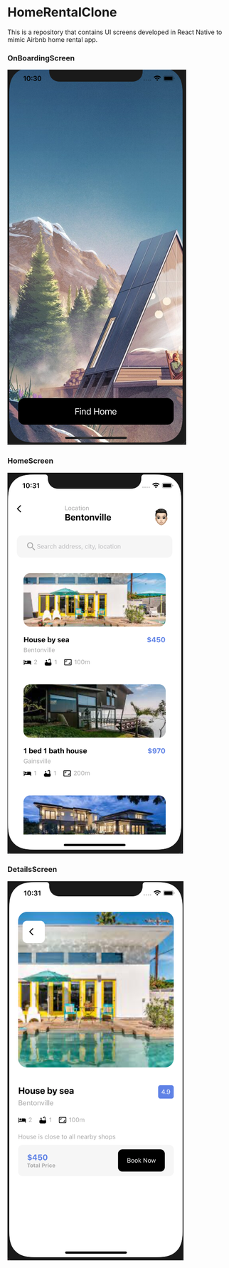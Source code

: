 # HomeRentalClone

This is a repository that contains UI screens developed in React Native to mimic Airbnb home rental app.

### OnBoardingScreen
![OnBoardingScreen](src/assets/OnBoardingScreen.png)

### HomeScreen

![HomeScreen](src/assets/HomeScreen.png)

### DetailsScreen
![DetailsScreen](src/assets/DetailsScreen.png)
